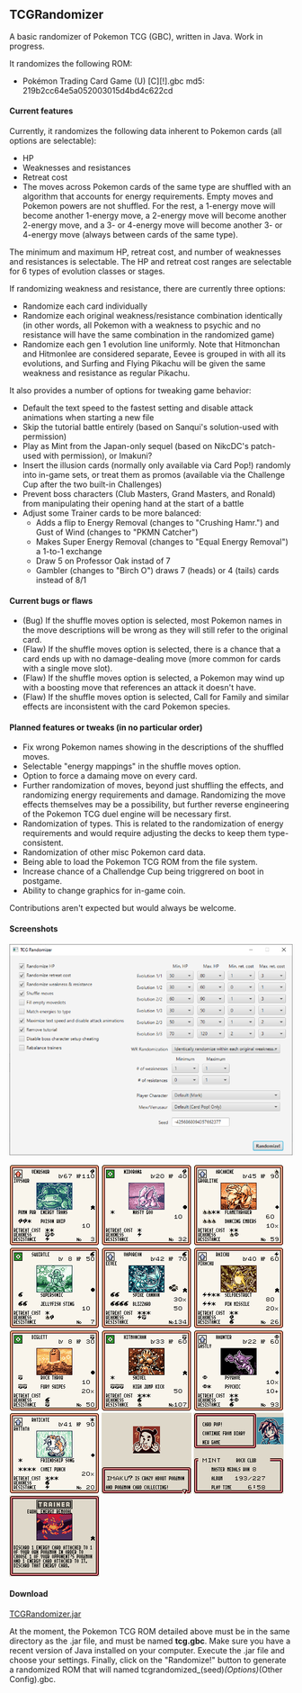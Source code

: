 ## TCGRandomizer
A basic randomizer of Pokemon TCG (GBC), written in Java. Work in progress.

It randomizes the following ROM:
* Pokémon Trading Card Game (U) [C][!].gbc md5: 219b2cc64e5a052003015d4bd4c622cd

#### <b>Current features</b>

Currently, it randomizes the following data inherent to Pokemon cards (all options are selectable):
* HP
* Weaknesses and resistances
* Retreat cost
* The moves across Pokemon cards of the same type are shuffled with an algorithm that accounts for energy requirements. Empty moves and Pokemon powers are not shuffled. For the rest, a 1-energy move will become another 1-energy move, a 2-energy move will become another 2-energy move, and a 3- or 4-energy move will become another 3- or 4-energy move (always between cards of the same type).

The minimum and maximum HP, retreat cost, and number of weaknesses and resistances is selectable. The HP and retreat cost ranges are selectable for 6 types of evolution classes or stages.

If randomizing weakness and resistance, there are currently three options:
* Randomize each card individually
* Randomize each original weakness/resistance combination identically (in other words, all Pokemon with a weakness to psychic and no resistance will have the same combination in the randomized game)
* Randomize each gen 1 evolution line uniformly. Note that Hitmonchan and Hitmonlee are considered separate, Eevee is grouped in with all its evolutions, and Surfing and Flying Pikachu will be given the same weakness and resistance as regular Pikachu. 

It also provides a number of options for tweaking game behavior:
* Default the text speed to the fastest setting and disable attack animations when starting a new file
* Skip the tutorial battle entirely (based on Sanqui's solution-used with permission)
* Play as Mint from the Japan-only sequel (based on NikcDC's patch-used with permission), or Imakuni?
* Insert the illusion cards (normally only available via Card Pop!) randomly into in-game sets, or treat them as promos (available via the Challenge Cup after the two built-in Challenges)
* Prevent boss characters (Club Masters, Grand Masters, and Ronald) from manipulating their opening hand at the start of a battle
* Adjust some Trainer cards to be more balanced:
  * Adds a flip to Energy Removal (changes to "Crushing Hamr.") and Gust of Wind (changes to "PKMN Catcher")
  * Makes Super Energy Removal (changes to "Equal Energy Removal") a 1-to-1 exchange
  * Draw 5 on Professor Oak instad of 7
  * Gambler (changes to "Birch O") draws 7 (heads) or 4 (tails) cards instead of 8/1

#### <b>Current bugs or flaws</b>

* (Bug) If the shuffle moves option is selected, most Pokemon names in the move descriptions will be wrong as they will still refer to the original card.
* (Flaw) If the shuffle moves option is selected, there is a chance that a card ends up with no damage-dealing move (more common for cards with a single move slot).
* (Flaw) If the shuffle moves option is selected, a Pokemon may wind up with a boosting move that references an attack it doesn't have.
* (Flaw) If the shuffle moves option is selected, Call for Family and similar effects are inconsistent with the card Pokemon species.

#### <b>Planned features or tweaks (in no particular order)</b>

* Fix wrong Pokemon names showing in the descriptions of the shuffled moves.
* Selectable "energy mappings" in the shuffle moves option.
* Option to force a damaing move on every card.
* Further randomization of moves, beyond just shuffling the effects, and randomizing energy requirements and damage. Randomizing the move effects themselves may be a possibility, but further reverse engineering of the Pokemon TCG duel engine will be necessary first.
* Randomization of types. This is related to the randomization of energy requirements and would require adjusting the decks to keep them type-consistent. 
* Randomization of other misc Pokemon card data.
* Being able to load the Pokemon TCG ROM from the file system.
* Increase chance of a Challendge Cup being triggrered on boot in postgame.
* Ability to change graphics for in-game coin.

Contributions aren't expected but would always be welcome.

#### <b>Screenshots</b>

![window](https://raw.githubusercontent.com/pokepress/TCGRandomizer/master/screenshots/window.png)

![1](https://raw.githubusercontent.com/pokepress/TCGRandomizer/master/screenshots/1.bmp)
![2](https://raw.githubusercontent.com/pokepress/TCGRandomizer/master/screenshots/2.bmp)
![3](https://raw.githubusercontent.com/pokepress/TCGRandomizer/master/screenshots/3.bmp)
![4](https://raw.githubusercontent.com/pokepress/TCGRandomizer/master/screenshots/4.bmp)
![5](https://raw.githubusercontent.com/pokepress/TCGRandomizer/master/screenshots/5.bmp)
![6](https://raw.githubusercontent.com/pokepress/TCGRandomizer/master/screenshots/6.bmp)
![7](https://raw.githubusercontent.com/pokepress/TCGRandomizer/master/screenshots/7.bmp)
![8](https://raw.githubusercontent.com/pokepress/TCGRandomizer/master/screenshots/8.bmp)
![9](https://raw.githubusercontent.com/pokepress/TCGRandomizer/master/screenshots/9.bmp)
![10](https://raw.githubusercontent.com/pokepress/TCGRandomizer/master/screenshots/10.bmp)
![11](https://raw.githubusercontent.com/pokepress/TCGRandomizer/master/screenshots/11.png)
![12](https://raw.githubusercontent.com/pokepress/TCGRandomizer/master/screenshots/12.png)
![13](https://raw.githubusercontent.com/pokepress/TCGRandomizer/master/screenshots/13.png)

#### <b>Download</b>

[TCGRandomizer.jar](TCGRandomizer.jar?raw=true)

At the moment, the Pokemon TCG ROM detailed above must be in the same directory as the .jar file, and must be named <b>tcg.gbc</b>. Make sure you have a recent version of Java installed on your computer. Execute the .jar file and choose your settings. Finally, click on the "Randomize!" button to generate a randomized ROM that will named tcgrandomized_(seed)_(Options)_(Other Config).gbc.
